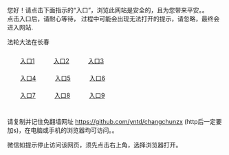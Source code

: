 您好！请点击下面指示的“入口”，浏览此网站是安全的，且为您带来平安。。 <br/>
点击入口后，请耐心等待， 过程中可能会出现无法打开的提示，请忽略，最终会进入网站. </br>

法轮大法在长春<br/>
<div style="padding:10px"><a style="margin:20px" target="_blank" href="https://d2dxzn7evovfx3.cloudfront.net/2Qpsp?cqzfabf" id="ccLink1" rel="nofollow">入口1</a> <a target="_blank" style="margin:20px" href="https://d1oha8nfw9qgw7.cloudfront.net/2Qpsp?pzzfrlj" id="ccLink2" rel="nofollow">入口2</a> <a style="margin:20px" target="_blank" href="https://d1zeosqedqi503.cloudfront.net/2Qpsp?nrhjp" id="ccLink3" rel="nofollow">入口3</a></div>

<div style="padding:10px" ><a style="margin:20px" target="_blank" href="https://d2dxzn7evovfx3.cloudfront.net/2Qpsp?cqzfabf" id="ccLink4" rel="nofollow">入口4</a> <a style="margin:20px" href="https://d1oha8nfw9qgw7.cloudfront.net/2Qpsp?pzzfrlj" target="_blank" id="ccLink5" rel="nofollow">入口5</a> <a style="margin:20px" href="https://d1zeosqedqi503.cloudfront.net/2Qpsp?nrhjp" target="_blank" id="ccLink6" rel="nofollow">入口6</a></div>

<div style="padding:10px"><a style="margin:20px" target="_blank" href="https://d2dxzn7evovfx3.cloudfront.net/2Qpsp?cqzfabf" id="ccLink7" rel="nofollow">入口7</a> <a style="margin:20px" href="https://d1oha8nfw9qgw7.cloudfront.net/2Qpsp?pzzfrlj" target="_blank" id="ccLink8" rel="nofollow">入口8</a> <a style="margin:20px" target="_blank" href="https://d1zeosqedqi503.cloudfront.net/2Qpsp?nrhjp" id="ccLink9" rel="nofollow">入口9</a></div>

<br/>



请复制并记住免翻墙网址 https://github.com/yntd/changchunzx (http后一定要加s)，在电脑或手机的浏览器均可访问。。<br/>

微信如提示停止访问该网页，须先点击右上角，选择浏览器打开。
